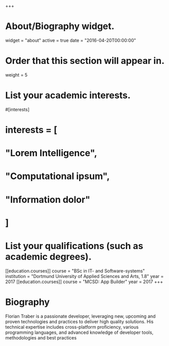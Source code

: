 +++
# About/Biography widget.
widget = "about"
active = true
date = "2016-04-20T00:00:00"

# Order that this section will appear in.
weight = 5

# List your academic interests.
#[interests]
#  interests = [
#    "Lorem Intelligence",
#    "Computational ipsum",
#    "Information dolor"
#  ]

# List your qualifications (such as academic degrees).

[[education.courses]]
  course = "BSc in IT- and Software-systems"
  institution = "Dortmund University of Applied Sciences and Arts, 1.8"
  year = 2017
[[education.courses]]
  course = "MCSD: App Builder"
  year = 2017
+++

# Biography
Florian Traber is a passionate developer, leveraging new, upcoming and proven technologies and practices to deliver high quality solutions. His technical expertise includes cross-platform proficiency, various programming languages, and advanced knowledge of developer tools, methodologies and best practices